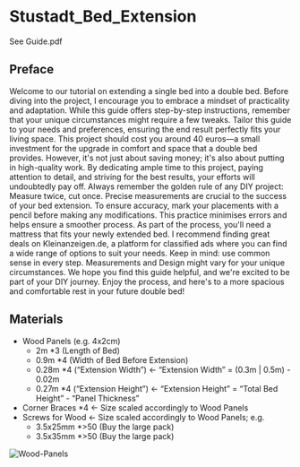 # Stustadt_Bed_Extension
See Guide.pdf

## Preface
Welcome to our tutorial on extending a single bed into a double bed. Before diving into the project, I encourage you to embrace a mindset of practicality and adaptation. While this guide offers step-by-step instructions, remember that your unique circumstances might require a few tweaks. Tailor this guide to your needs and preferences, ensuring the end result perfectly fits your living space.
This project should cost you around 40 euros—a small investment for the upgrade in comfort and space that a double bed provides. However, it's not just about saving money; it's also about putting in high-quality work. By dedicating ample time to this project, paying attention to detail, and striving for the best results, your efforts will undoubtedly pay off.
Always remember the golden rule of any DIY project: Measure twice, cut once. Precise measurements are crucial to the success of your bed extension. To ensure accuracy, mark your placements with a pencil before making any modifications. This practice minimises errors and helps ensure a smoother process.
As part of the process, you'll need a mattress that fits your newly extended bed. I recommend finding great deals on Kleinanzeigen.de, a platform for classified ads where you can find a wide range of options to suit your needs.
Keep in mind: use common sense in every step. Measurements and Design might vary for your unique circumstances. 
We hope you find this guide helpful, and we're excited to be part of your DIY journey. Enjoy the process, and here's to a more spacious and comfortable rest in your future double bed!

## Materials
- Wood Panels (e.g. 4x2cm)
    - 2m *3 (Length of Bed)
    - 0.9m *4 (Width of Bed Before Extension)
    - 0.28m *4 (“Extension Width”) <- “Extension Width” = (0.3m | 0.5m) - 0.02m
    - 0.27m *4 (“Extension Height”) <- “Extension Height” = “Total Bed Height” - “Panel Thickness”
- Corner Braces *4 <- Size scaled accordingly to Wood Panels
- Screws for Wood <- Size scaled accordingly to Wood Panels; e.g.
    - 3.5x25mm *>50 (Buy the large pack)
    - 3.5x35mm *>50 (Buy the large pack)

![Wood-Panels](IMG20230527125833.jps)


